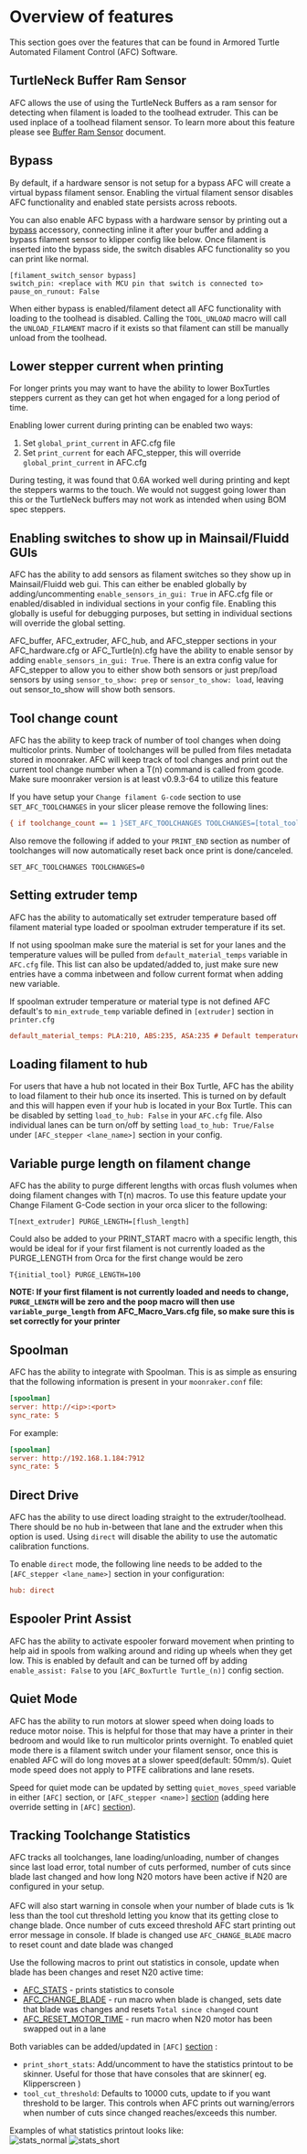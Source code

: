 # Overview of features

This section goes over the features that can be found in Armored Turtle Automated Filament Control (AFC) Software.

## TurtleNeck Buffer Ram Sensor

AFC allows the use of using the TurtleNeck Buffers as a ram sensor for detecting when filament is loaded to the toolhead
extruder. This can be used inplace of a toolhead filament sensor. To learn more about this feature please
see [Buffer Ram Sensor](installation/buffer-ram-sensor.md) document.

## Bypass

By default, if a hardware sensor is not setup for a bypass AFC will create a virtual bypass filament sensor. 
Enabling the virtual filament sensor disables AFC functionality and enabled state persists across reboots.

You can also enable AFC bypass with a hardware sensor by printing out a [bypass](https://github.com/ArmoredTurtle/AFC-Accessories/tree/main/AFC_Bypass) 
accessory, connecting inline it after your buffer and adding a bypass filament sensor to klipper config like below. 
Once filament is inserted into the bypass side, the switch disables AFC functionality so you can print like normal.

```
[filament_switch_sensor bypass]
switch_pin: <replace with MCU pin that switch is connected to>
pause_on_runout: False
```

When either bypass is enabled/filament detect all AFC functionality with loading to the toolhead is disabled. Calling
the `TOOL_UNLOAD` macro will call the `UNLOAD_FILAMENT` macro if it exists so that filament can still be manually unload
from the toolhead.

## Lower stepper current when printing

For longer prints you may want to have the ability to lower BoxTurtles steppers current as they can get hot when engaged
for a long period of time.

Enabling lower current during printing can be enabled two ways:

1. Set `global_print_current` in AFC.cfg file
2. Set `print_current` for each AFC_stepper, this will override `global_print_current` in AFC.cfg

During testing, it was found that 0.6A worked well during printing and kept the steppers warms to the touch. We 
would not suggest going lower than this or the TurtleNeck buffers may not work as intended when using BOM spec steppers.

## Enabling switches to show up in Mainsail/Fluidd GUIs

AFC has the ability to add sensors as filament switches so they show up in Mainsail/Fluidd web gui. This can either be
enabled globally by adding/uncommenting `enable_sensors_in_gui: True` in AFC.cfg file or enabled/disabled in individual
sections in your config file. Enabling this globally is useful for debugging purposes, but setting in individual
sections will override the global setting.

AFC_buffer, AFC_extruder, AFC_hub, and AFC_stepper sections in your AFC_hardware.cfg or AFC_Turtle(n).cfg have the
ability to enable sensor by adding `enable_sensors_in_gui: True`. There is an extra config value for AFC_stepper to
allow you to either show both sensors or just prep/load sensors by using `sensor_to_show: prep` or
`sensor_to_show: load`, leaving out sensor_to_show will show both sensors.

## Tool change count

AFC has the ability to keep track of number of tool changes when doing multicolor prints. Number of toolchanges
will be pulled from files metadata stored in moonraker. AFC will keep track of tool changes and print out the 
current tool change number when a T(n) command is called from gcode. Make sure moonraker version is at least v0.9.3-64 to
utilize this feature

If you have setup your `Change filament G-code` section to use `SET_AFC_TOOLCHANGES` in your slicer please remove
the following lines:

```cfg
{ if toolchange_count == 1 }SET_AFC_TOOLCHANGES TOOLCHANGES=[total_toolchanges]{endif }
```

Also remove the following if added to your `PRINT_END` section as number of toolchanges will now automatically reset back
once print is done/canceled.

`SET_AFC_TOOLCHANGES TOOLCHANGES=0`

## Setting extruder temp

AFC has the ability to automatically set extruder temperature based off filament material type loaded or spoolman
extruder temperature if its set.

If not using spoolman make sure the material is set for your lanes and the temperature values will be pulled from
`default_material_temps` variable in `AFC.cfg` file. This list can also be updated/added to, just make sure new entries
have a comma inbetween and follow current format when adding new variable.

If spoolman extruder temperature or material type is not defined AFC default's to `min_extrude_temp` variable defined in
`[extruder]` section in `printer.cfg`

```cfg
default_material_temps: PLA:210, ABS:235, ASA:235 # Default temperature to set extruder when loading/unloading lanes.
```

## Loading filament to hub

For users that have a hub not located in their Box Turtle, AFC has the ability to load filament to their hub once its
inserted. This is turned on by default and this will happen even if your hub is located in your Box Turtle. This can be
disabled by setting `load_to_hub: False` in your `AFC.cfg` file. Also individual lanes can be turn on/off by setting
`load_to_hub: True/False` under `[AFC_stepper <lane_name>]` section in your config.

## Variable purge length on filament change

AFC has the ability to purge different lengths with orcas flush volumes when doing filament changes with T(n) macros. To
use this feature update your Change Filament G-Code section in your orca slicer to the following:

`T[next_extruder] PURGE_LENGTH=[flush_length]`

Could also be added to your PRINT_START macro with a specific length, this would be ideal for if your first filament is
not currently loaded as the PURGE_LENGTH from Orca for the first change would be zero

`T{initial_tool} PURGE_LENGTH=100`

**NOTE: If your first filament is not currently loaded and needs to change, `PURGE_LENGTH` will be zero and the poop
macro will then use `variable_purge_length` from AFC_Macro_Vars.cfg file, so make sure this is set correctly for
your printer**

## Spoolman

AFC has the ability to integrate with Spoolman. This is as simple as ensuring that the following information is 
present in your `moonraker.conf` file:

```ini
[spoolman]
server: http://<ip>:<port>
sync_rate: 5
```

For example:

```ini
[spoolman]
server: http://192.168.1.184:7912
sync_rate: 5
```

## Direct Drive

AFC has the ability to use direct loading straight to the extruder/toolhead. There should be no hub in-between that 
lane and the extruder when this option is used. Using `direct` will disable the ability to use the automatic 
calibration functions.

To enable `direct` mode, the following line needs to be added to the `[AFC_stepper <lane_name>]` section in your 
configuration:

``` cfg
hub: direct
```

## Espooler Print Assist

AFC has the ability to activate espooler forward movement when printing to help aid in spools from
walking around and riding up wheels when they get low. This is enabled by default and can be turned off
by adding `enable_assist: False` to you `[AFC_BoxTurtle Turtle_(n)]` config section.

## Quiet Mode

AFC has the ability to run motors at slower speed when doing loads to reduce motor noise. This is helpful for
those that may have a printer in their bedroom and would like to run multicolor prints overnight. To enabled
quiet mode there is a filament switch under your filament sensor, once this is enabled AFC will do long moves at
a slower speed(default: 50mm/s). Quiet mode speed does not apply to PTFE calibrations and lane resets.<br>

Speed for quiet mode can be updated by setting `quiet_moves_speed` variable in either `[AFC]` section, or 
`[AFC_stepper <name>]` [section](configuration/AFC_UnitType_1.cfg.html#afc_stepper-section) (adding here override setting in `[AFC]` [section](configuration/AFC.cfg.html#afc-section)).

## Tracking Toolchange Statistics

AFC tracks all toolchanges, lane loading/unloading, number of changes since last load error, total number
of cuts performed, number of cuts since blade last changed and how long N20 motors have been active if
N20 are configured in your setup.
<br><br>
AFC will also start warning in console when your number of blade cuts is 1k less than the tool cut threshold letting you know that its getting close to change blade. Once number of cuts exceed threshold AFC start printing out error message in console. If blade is changed use `AFC_CHANGE_BLADE` macro to reset count and date blade was changed

Use the following macros to print out statistics in console, update when blade has been changes and reset
N20 active time:<br>
- [AFC_STATS](klipper/internal/misc.html#AFC.afc.AFC_STATS) - prints statistics to console<br>
- [AFC_CHANGE_BLADE](klipper/internal/misc.html#AFC.afc.AFC_CHANGE_BLADE) - run macro when blade is changed, sets date that blade was changes and resets `Total since changed` count<br>
- [AFC_RESET_MOTOR_TIME](klipper/internal/lane.html#AFC_assist.Espooler.AFC_RESET_MOTOR_TIME) - run macro when N20 motor has been swapped out in a lane

Both variables can be added/updated in `[AFC]` [section](configuration/AFC.cfg.html#afc-section) :<br>
- `print_short_stats`: Add/uncomment to have the statistics printout to be skinner. Useful for those that have consoles that are skinner( eg. Klipperscreen )<br>
- `tool_cut_threshold`: Defaults to 10000 cuts, update to if you want threshold to be larger. This controls when AFC prints out warning/errors when number of cuts since changed reaches/exceeds this number.

Examples of what statistics printout looks like:<br>
![stats_normal](../assets/images/afc_stats_wide.png)
![stats_short](../assets/images/afc_stats_short.png)<br>